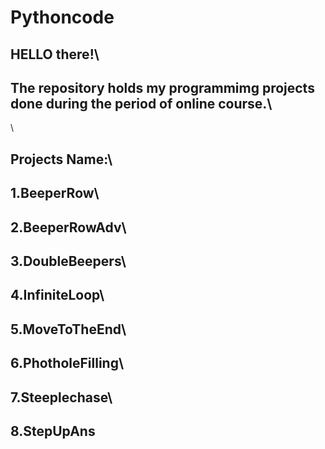# Pythoncode
## HELLO there!\
## The repository holds my programmimg projects done during the period of online course.\
\
## Projects Name:\
## 1.BeeperRow\
## 2.BeeperRowAdv\
## 3.DoubleBeepers\
## 4.InfiniteLoop\
## 5.MoveToTheEnd\
## 6.PhotholeFilling\
## 7.Steeplechase\
## 8.StepUpAns
